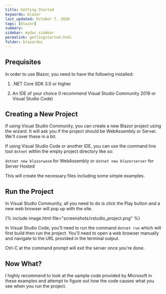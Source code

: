```yaml
---
title: Getting Started
keywords: blazor
last_updated: October 7, 2020
tags: [blazor]
summary: 
sidebar: mydoc_sidebar
permalink: gettingstarted.html
folder: blazordoc
---
```


## Prequisites

In order to use Blazor, you need to have the following installed:

1. .NET Core SDK 3.0 or higher

2. An IDE of your choice (I recommend Visual Studio Community 2019 or Visual Studio Code)

## Creating a New Project

If using Visual Studio Community, you can create a new Blazor project using the wizard. It will ask you if the project should be WebAssembly or Server. We'll cover these in a bit.

If using Visual Studio Code or another IDE, you can use the command line tool ```dotnet``` within the empty project directory like so:

```dotnet new blazorwasm``` for WebAssembly or ```dotnet new blazorserver``` for Server Hosted

This will create the necessary files including some simple examples.

## Run the Project

In Visual Studio Community, all you need to do is click the Play button and a new web browser will pop up with the site.

{% include image.html file="screenshots/vstudio_project.png" %}

In Visual Studio Code, you'll need to run the command ```dotnet run``` which will first build then run the project. You'll need to open a web browser manually and navigate to the URL provided in the terminal output.

Ctrl-C at the command prompt will exit the server once you're done.

## Now What?

I highly recommend to look at the sample code provided by Microsoft in these examples and attempt to figure out how the code causes what you see when you run the project.